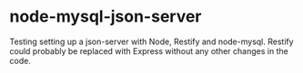 node-mysql-json-server
===========

Testing setting up a json-server with Node, Restify and node-mysql. Restify could probably be replaced with Express without any other changes in the code.
